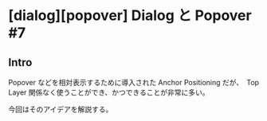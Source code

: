 # [dialog][popover] Dialog と Popover #7

## Intro

Popover などを相対表示するために導入された Anchor Positioning だが、　Top Layer 関係なく使うことができ、かつできることが非常に多い。

今回はそのアイデアを解説する。

## 